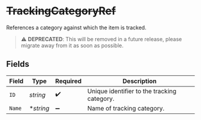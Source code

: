 # ~~TrackingCategoryRef~~

References a category against which the item is tracked.

> :warning: **DEPRECATED**: This will be removed in a future release, please migrate away from it as soon as possible.


## Fields

| Field                                       | Type                                        | Required                                    | Description                                 |
| ------------------------------------------- | ------------------------------------------- | ------------------------------------------- | ------------------------------------------- |
| `ID`                                        | *string*                                    | :heavy_check_mark:                          | Unique identifier to the tracking category. |
| `Name`                                      | **string*                                   | :heavy_minus_sign:                          | Name of tracking category.                  |